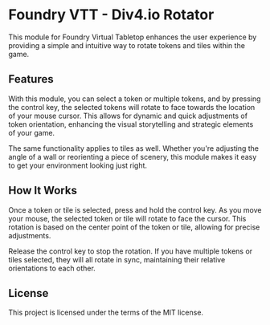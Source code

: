 # Foundry VTT - Div4.io Rotator
This module for Foundry Virtual Tabletop enhances the user experience by providing a simple and intuitive way to rotate tokens and tiles within the game. 

## Features

With this module, you can select a token or multiple tokens, and by pressing the control key, the selected tokens will rotate to face towards the location of your mouse cursor. This allows for dynamic and quick adjustments of token orientation, enhancing the visual storytelling and strategic elements of your game.

The same functionality applies to tiles as well. Whether you're adjusting the angle of a wall or reorienting a piece of scenery, this module makes it easy to get your environment looking just right.

## How It Works

Once a token or tile is selected, press and hold the control key. As you move your mouse, the selected token or tile will rotate to face the cursor. This rotation is based on the center point of the token or tile, allowing for precise adjustments. 

Release the control key to stop the rotation. If you have multiple tokens or tiles selected, they will all rotate in sync, maintaining their relative orientations to each other.

## License

This project is licensed under the terms of the MIT license.